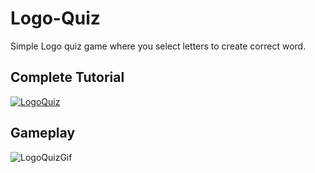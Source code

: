 # Logo-Quiz
 Simple Logo quiz game where you select letters to create correct word.

## Complete Tutorial
[![LogoQuiz](http://img.youtube.com/vi/VcxnSCADlGU/0.jpg)](http://www.youtube.com/watch?v=VcxnSCADlGU)

## Gameplay
![LogoQuizGif](http://i.giphy.com/Q5GD6qZQYSZ7JYxHgn.gif)
